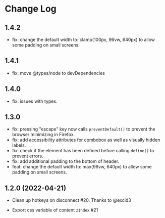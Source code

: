 # Change Log

## 1.4.2

- fix: change the default width to: clamp(100px, 96vw, 640px) to allow some padding on small screens.

## 1.4.1

- fix: move @types/node to devDependencies

## 1.4.0

- fix: issues with types.

## 1.3.0

- fix: pressing "escape" key now calls `preventDefault()` to prevent the browser minimizing in Firefox.
- fix: add accessibility attributes for combobox as well as visually hidden labels.
- fix: check if the element has been defined before calling `define()` to prevent errors.
- fix: add additional padding to the bottom of header.
- feat: change the default width to: max(96vw, 640px) to allow some padding on small screens.

## 1.2.0 (2022-04-21)

- Clean up hotkeys on disconnect #20. Thanks to @excid3

- Export css variable of content `zIndex` #21
